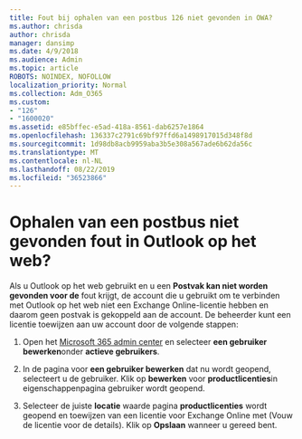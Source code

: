 ```yaml
---
title: Fout bij ophalen van een postbus 126 niet gevonden in OWA?
ms.author: chrisda
author: chrisda
manager: dansimp
ms.date: 4/9/2018
ms.audience: Admin
ms.topic: article
ROBOTS: NOINDEX, NOFOLLOW
localization_priority: Normal
ms.collection: Adm_O365
ms.custom:
- "126"
- "1600020"
ms.assetid: e85bffec-e5ad-418a-8561-dab6257e1864
ms.openlocfilehash: 136337c2791c69bf97ffd6a1498917015d348f8d
ms.sourcegitcommit: 1d98db8acb9959aba3b5e308a567ade6b62da56c
ms.translationtype: MT
ms.contentlocale: nl-NL
ms.lasthandoff: 08/22/2019
ms.locfileid: "36523866"
---
```

# <a name="getting-a-mailbox-not-found-error-in-outlook-on-the-web"></a>Ophalen van een postbus niet gevonden fout in Outlook op het web?

Als u Outlook op het web gebruikt en u een **Postvak kan niet worden gevonden voor de** fout krijgt, de account die u gebruikt om te verbinden met Outlook op het web niet een Exchange Online-licentie hebben en daarom geen postvak is gekoppeld aan de account. De beheerder kunt een licentie toewijzen aan uw account door de volgende stappen:

1. Open het [Microsoft 365 admin center](https://portal.office.com/adminportal/home#/homepage) en selecteer **een gebruiker bewerken**onder **actieve gebruikers**.

2. In de pagina voor **een gebruiker bewerken** dat nu wordt geopend, selecteert u de gebruiker. Klik op **bewerken** voor **productlicenties**in eigenschappenpagina gebruiker wordt geopend.

3. Selecteer de juiste **locatie** waarde pagina **productlicenties** wordt geopend en toewijzen van een licentie voor Exchange Online met (Vouw de licentie voor de details). Klik op **Opslaan** wanneer u gereed bent.

